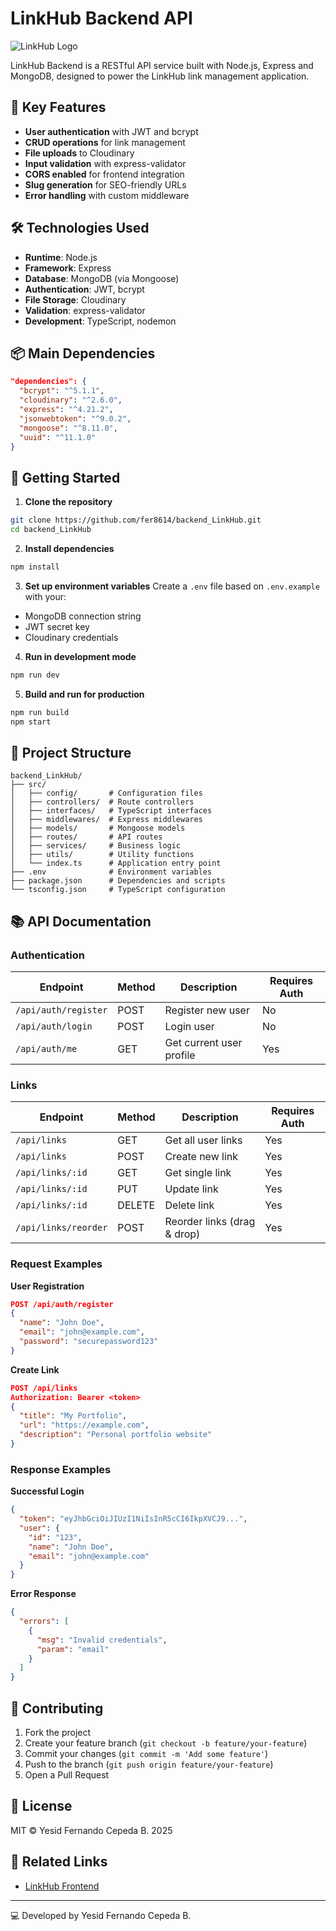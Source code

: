 # LinkHub Backend API

![LinkHub Logo](https://via.placeholder.com/150) <!-- Replace with actual logo URL -->

LinkHub Backend is a RESTful API service built with Node.js, Express and MongoDB, designed to power the LinkHub link management application.

## 🚀 Key Features

- **User authentication** with JWT and bcrypt
- **CRUD operations** for link management
- **File uploads** to Cloudinary
- **Input validation** with express-validator
- **CORS enabled** for frontend integration
- **Slug generation** for SEO-friendly URLs
- **Error handling** with custom middleware

## 🛠 Technologies Used

- **Runtime**: Node.js
- **Framework**: Express
- **Database**: MongoDB (via Mongoose)
- **Authentication**: JWT, bcrypt
- **File Storage**: Cloudinary
- **Validation**: express-validator
- **Development**: TypeScript, nodemon

## 📦 Main Dependencies

```json
"dependencies": {
  "bcrypt": "^5.1.1",
  "cloudinary": "^2.6.0",
  "express": "^4.21.2",
  "jsonwebtoken": "^9.0.2",
  "mongoose": "^8.11.0",
  "uuid": "^11.1.0"
}
```

## 🚀 Getting Started

1. **Clone the repository**
```bash
git clone https://github.com/fer8614/backend_LinkHub.git
cd backend_LinkHub
```

2. **Install dependencies**
```bash
npm install
```

3. **Set up environment variables**
Create a `.env` file based on `.env.example` with your:
- MongoDB connection string
- JWT secret key
- Cloudinary credentials

4. **Run in development mode**
```bash
npm run dev
```

5. **Build and run for production**
```bash
npm run build
npm start
```

## 📂 Project Structure

```
backend_LinkHub/
├── src/
│   ├── config/       # Configuration files
│   ├── controllers/  # Route controllers
│   ├── interfaces/   # TypeScript interfaces
│   ├── middlewares/  # Express middlewares
│   ├── models/       # Mongoose models
│   ├── routes/       # API routes
│   ├── services/     # Business logic
│   ├── utils/        # Utility functions
│   └── index.ts      # Application entry point
├── .env              # Environment variables
├── package.json      # Dependencies and scripts
└── tsconfig.json     # TypeScript configuration
```

## 📚 API Documentation

### Authentication

| Endpoint         | Method | Description                     | Requires Auth |
|------------------|--------|---------------------------------|---------------|
| `/api/auth/register` | POST   | Register new user               | No            |
| `/api/auth/login`    | POST   | Login user                      | No            |
| `/api/auth/me`       | GET    | Get current user profile        | Yes           |

### Links

| Endpoint              | Method | Description                     | Requires Auth |
|-----------------------|--------|---------------------------------|---------------|
| `/api/links`          | GET    | Get all user links              | Yes           |
| `/api/links`          | POST   | Create new link                 | Yes           |
| `/api/links/:id`      | GET    | Get single link                 | Yes           |
| `/api/links/:id`      | PUT    | Update link                     | Yes           |
| `/api/links/:id`      | DELETE | Delete link                     | Yes           |
| `/api/links/reorder`  | POST   | Reorder links (drag & drop)     | Yes           |

### Request Examples

**User Registration**
```json
POST /api/auth/register
{
  "name": "John Doe",
  "email": "john@example.com",
  "password": "securepassword123"
}
```

**Create Link**
```json
POST /api/links
Authorization: Bearer <token>
{
  "title": "My Portfolio",
  "url": "https://example.com",
  "description": "Personal portfolio website"
}
```

### Response Examples

**Successful Login**
```json
{
  "token": "eyJhbGciOiJIUzI1NiIsInR5cCI6IkpXVCJ9...",
  "user": {
    "id": "123",
    "name": "John Doe",
    "email": "john@example.com"
  }
}
```

**Error Response**
```json
{
  "errors": [
    {
      "msg": "Invalid credentials",
      "param": "email"
    }
  ]
}
```

## 🤝 Contributing

1. Fork the project
2. Create your feature branch (`git checkout -b feature/your-feature`)
3. Commit your changes (`git commit -m 'Add some feature'`)
4. Push to the branch (`git push origin feature/your-feature`)
5. Open a Pull Request

## 📄 License

MIT © Yesid Fernando Cepeda B. 2025

## 🔗 Related Links

- [LinkHub Frontend](https://github.com/fer8614/backend_LinkHub)


---

💻 Developed by Yesid Fernando Cepeda B.

